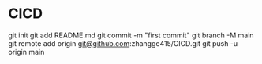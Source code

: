 # CICD

git init
git add README.md
git commit -m "first commit"
git branch -M main
git remote add origin git@github.com:zhangge415/CICD.git
git push -u origin main
